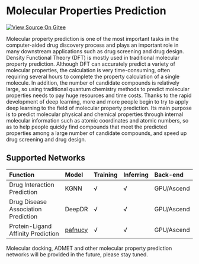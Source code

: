 # Molecular Properties Prediction

[![View Source On Gitee](https://mindspore-website.obs.cn-north-4.myhuaweicloud.com/website-images/r2.2/resource/_static/logo_source_en.svg)](https://gitee.com/mindspore/docs/blob/r2.2/docs/mindsponge/docs/source_en/user/property_prediction.md)

Molecular property prediction is one of the most important tasks in the computer-aided drug discovery process and plays an important role in many downstream applications such as drug screening and drug design. Density Functional Theory (DFT) is mostly used in traditional molecular property prediction. Although DFT can accurately predict a variety of molecular properties, the calculation is very time-consuming, often requiring several hours to complete the property calculation of a single molecule. In addition, the number of candidate compounds is relatively large, so using traditional quantum chemistry methods to predict molecular properties needs to pay huge resources and time costs. Thanks to the rapid development of deep learning, more and more people begin to try to apply deep learning to the field of molecular property prediction. Its main purpose is to predict molecular physical and chemical properties through internal molecular information such as atomic coordinates and atomic numbers, so as to help people quickly find compounds that meet the predicted properties among a large number of candidate compounds, and speed up drug screening and drug design.

## Supported Networks

| Function            | Model                  | Training | Inferring | Back-end       |
| :------------- | :-------------------- | :--- | :--- | :-------- |
| Drug Interaction Prediction | KGNN   | √    | √   | GPU/Ascend |
| Drug Disease Association Prediction | DeepDR | √    | √   | GPU/Ascend |
| Protein-Ligand Affinity Prediction | [pafnucy](https://gitee.com/mindspore/mindscience/blob/r0.5/MindSPONGE/applications/model%20cards/pafnucy.md) | √   | √   | GPU/Ascend |

Molecular docking, ADMET and other molecular property prediction networks will be provided in the future, please stay tuned.